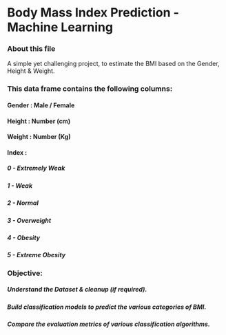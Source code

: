 # Body Mass Index Prediction - Machine Learning

### About this file
A simple yet challenging project, to estimate the BMI based on the Gender, Height & Weight.

### This data frame contains the following columns:

#### Gender : Male / Female
#### Height : Number (cm)
#### Weight : Number (Kg)
####  Index :
##### 0 - Extremely Weak
##### 1 - Weak
##### 2 - Normal
##### 3 - Overweight
##### 4 - Obesity
##### 5 - Extreme Obesity

### Objective:
##### Understand the Dataset & cleanup (if required).
##### Build classification models to predict the various categories of BMI.
##### Compare the evaluation metrics of various classification algorithms.
